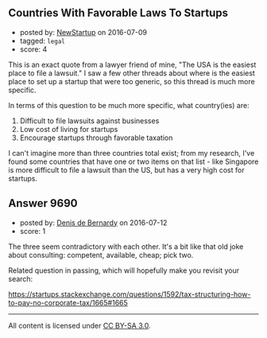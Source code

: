 ## Countries With Favorable Laws To Startups

- posted by: [NewStartup](https://stackexchange.com/users/8788193/newstartup) on 2016-07-09
- tagged: `legal`
- score: 4

This is an exact quote from a lawyer friend of mine, "The USA is the easiest place to file a lawsuit."  I saw a few other threads about where is the easiest place to set up a startup that were too generic, so this thread is much more specific.

In terms of this question to be much more specific, what country(ies) are:
1.  Difficult to file lawsuits against businesses
2.  Low cost of living for startups
3.  Encourage startups through favorable taxation

I can't imagine more than three countries total exist; from my research, I've found some countries that have one or two items on that list - like Singapore is more difficult to file a lawsuit than the US, but has a very high cost for startups.


## Answer 9690

- posted by: [Denis de Bernardy](https://stackexchange.com/users/182468/denis-de-bernardy) on 2016-07-12
- score: 1

The three seem contradictory with each other. It's a bit like that old joke about consulting: competent, available, cheap; pick two.

Related question in passing, which will hopefully make you revisit your search:

https://startups.stackexchange.com/questions/1592/tax-structuring-how-to-pay-no-corporate-tax/1665#1665



---

All content is licensed under [CC BY-SA 3.0](https://creativecommons.org/licenses/by-sa/3.0/).
